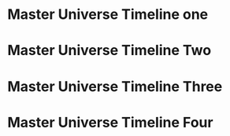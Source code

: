 # Master Universe Timeline one
# Master Universe Timeline Two
# Master Universe Timeline Three
# Master Universe Timeline Four
